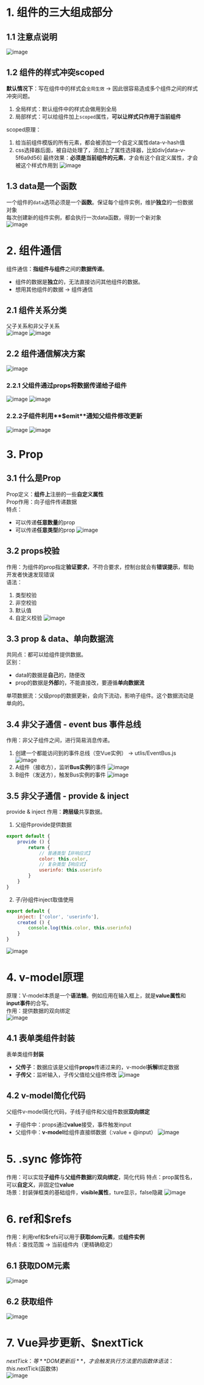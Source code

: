 # 1. 组件的三大组成部分
## 1.1 注意点说明  
![image](https://github.com/Happy-jianghui/Frontend-Learning/assets/98568967/bcd0b4aa-891f-4019-bf68-7c9031a7c642)

## 1.2 组件的样式冲突scoped
**默认情况下**：写在组件中的样式会`全局生效` -> 因此很容易造成多个组件之间的样式冲突问题。  
 1. 全局样式：默认组件中的样式会做用到全局
 2. 局部样式：可以给组件加上`scoped`属性，**可以让样式只作用于当前组件**

scoped原理：
  1. 给当前组件模版的所有元素，都会被添加一个自定义属性data-v-hash值 
  2. css选择器后面，被自动处理了，添加上了属性选择器，比如div[data-v-5f6a9d56]
最终效果：**必须是当前组件的元素**，才会有这个自定义属性，才会被这个样式作用到
![image](https://github.com/Happy-jianghui/Frontend-Learning/assets/98568967/ac678265-bef8-4edf-9d7d-8ed813016c6e)


## 1.3 data是一个函数
一个组件的`data`选项必须是一个**函数**。保证每个组件实例，维护**独立**的一份数据对象  
每次创建新的组件实例，都会执行一次data函数，得到一个新对象  
![image](https://github.com/Happy-jianghui/Frontend-Learning/assets/98568967/08a92b52-095d-4dca-ab5b-242d3950e840)



# 2. 组件通信
组件通信：**指组件与组件**之间的**数据传递**。  
 - 组件的数据是**独立**的，无法直接访问其他组件的数据。
 - 想用其他组件的数据 -> 组件通信

## 2.1 组件关系分类
父子关系和非父子关系  
![image](https://github.com/Happy-jianghui/Frontend-Learning/assets/98568967/046ae798-5f5c-4206-a216-978d38e8cee7)
![image](https://github.com/Happy-jianghui/Frontend-Learning/assets/98568967/dcf2e3f0-3285-451b-929a-a2a65e5c2bb5)

## 2.2 组件通信解决方案
![image](https://github.com/Happy-jianghui/Frontend-Learning/assets/98568967/88443708-daee-4a65-a99d-55f3dc592ffc)

### 2.2.1 父组件通过**props**将数据传递给子组件  
![image](https://github.com/Happy-jianghui/Frontend-Learning/assets/98568967/1cc17c30-7b93-41e1-8239-ac9bf7f3fc47)
![image](https://github.com/Happy-jianghui/Frontend-Learning/assets/98568967/7d6528e0-d005-42ee-9504-6a3e65523255)

### 2.2.2子组件利用**$emit**通知父组件修改更新  
![image](https://github.com/Happy-jianghui/Frontend-Learning/assets/98568967/4a761760-10e1-42ab-901d-e6a413dba0f1)
![image](https://github.com/Happy-jianghui/Frontend-Learning/assets/98568967/9d1b7829-382d-464c-a111-614c5be5ef9a)


# 3. Prop
## 3.1 什么是Prop
Prop定义：**组件上**注册的一些**自定义属性**  
Prop作用：向子组件传递数据  
特点：  
 - 可以传递**任意数量**的prop
 - 可以传递**任意类型**的prop
![image](https://github.com/Happy-jianghui/Frontend-Learning/assets/98568967/f087450b-a223-41fb-b2dc-cddd40318d6c)

## 3.2 props校验
作用：为组件的prop指定**验证要求**，不符合要求，控制台就会有**错误提示**，帮助开发者快速发现错误  
语法：  
 1. 类型校验
 2. 非空校验
 3. 默认值
 4. 自定义校验
![image](https://github.com/Happy-jianghui/Frontend-Learning/assets/98568967/5a83970a-38af-484e-bf6b-bde91e944c89)

## 3.3 prop & data、单向数据流
共同点：都可以给组件提供数据。  
区别：  
 - data的数据是**自己**的，随便改
 - prop的数据是**外部**的，不能直接改，要遵循**单向数据流**

单项数据流：父级prop的数据更新，会向下流动，影响子组件。这个数据流动是单向的。  

## 3.4 非父子通信 - event bus 事件总线  
作用：非父子组件之间，进行简易消息传递。  
1. 创建一个都能访问到的事件总线（空Vue实例） -> utlis/EventBus.js
![image](https://github.com/Happy-jianghui/Frontend-Learning/assets/98568967/4d8d650e-f04a-4bb7-85d3-59e14ef4e9b4)
2. A组件（接收方），监听**Bus实例**的事件
![image](https://github.com/Happy-jianghui/Frontend-Learning/assets/98568967/0a5bbfcb-6bee-4fa0-ba4f-e8a6cb874ed5)
3. B组件（发送方），触发Bus实例的事件
![image](https://github.com/Happy-jianghui/Frontend-Learning/assets/98568967/5c2cfb6d-898a-4547-b565-164567806970)

## 3.5 非父子通信 - provide & inject 
provide & inject 作用：**跨层级**共享数据。  
1. 父组件provide提供数据
```JavaScript
export default {
    provide () {
        return {
            // 普通类型【非响应式】
            color: this.color,
            // 复杂类型【响应式】
            userinfo: this.userinfo
        }
    }
}
```
2. 子/孙组件inject取值使用
```JavaScript
export default {
    inject: ['color', 'userinfo'],
    created () {
        console.log(this.color, this.userinfo)
    }
}
```
![image](https://github.com/Happy-jianghui/Frontend-Learning/assets/98568967/734ec2aa-d2c3-4f08-86c6-05cf52746797)


# 4. v-model原理  
原理：V-model本质是一个**语法糖**。例如应用在输入框上，就是**value属性**和**input事件**的合写。  
作用：提供数据的双向绑定  
![image](https://github.com/Happy-jianghui/Frontend-Learning/assets/98568967/9627dce8-d677-43f1-b4d4-8096ad192927)

## 4.1 表单类组件封装
表单类组件**封装**
 - **父传子**：数据应该是父组件**props**传递过来的，v-model**拆解**绑定数据
 - **子传父**：监听输入，子传父值给父组件修改
![image](https://github.com/Happy-jianghui/Frontend-Learning/assets/98568967/5a053614-7890-407a-9d14-be7e2c070490)

## 4.2 v-model简化代码
父组件v-model简化代码，子线子组件和父组件数据**双向绑定**  
 - 子组件中：props通过**value**接受，事件触发input
 - 父组件中：**v-model**给组件直接绑数据（:value + @input）
![image](https://github.com/Happy-jianghui/Frontend-Learning/assets/98568967/21f7dcef-cdab-408b-9356-42f73190af24)


# 5. .sync 修饰符
作用：可以实现**子组件**与**父组件数据**的**双向绑定**，简化代码
特点：prop属性名，可以**自定义**，非固定位**value**  
场景：封装弹框类的基础组件，**visible属性**，ture显示，false隐藏
![image](https://github.com/Happy-jianghui/Frontend-Learning/assets/98568967/adeb6cbc-fa8e-4a9c-ad12-b19bd372f348)


# 6. ref和$refs
作用：利用ref和$refs可以用于**获取dom元素**，或**组件实例**  
特点：查找范围 -> 当前组件内（更精确稳定）

## 6.1 获取DOM元素
![image](https://github.com/Happy-jianghui/Frontend-Learning/assets/98568967/3cb4b36d-7ce1-4f04-a419-849b84e5fdab)

## 6.2 获取组件
![image](https://github.com/Happy-jianghui/Frontend-Learning/assets/98568967/7e0a293b-0638-41f7-aea6-6a9b9fd43b11)

# 7. Vue异步更新、$nextTick
$nextTick：等**DOM更新后**，才会触发执行方法里的函数体  
语法：this.$nextTick(函数体)  
![image](https://github.com/Happy-jianghui/Frontend-Learning/assets/98568967/27daba73-4df1-4a2c-afae-1ecc28a2f529)





